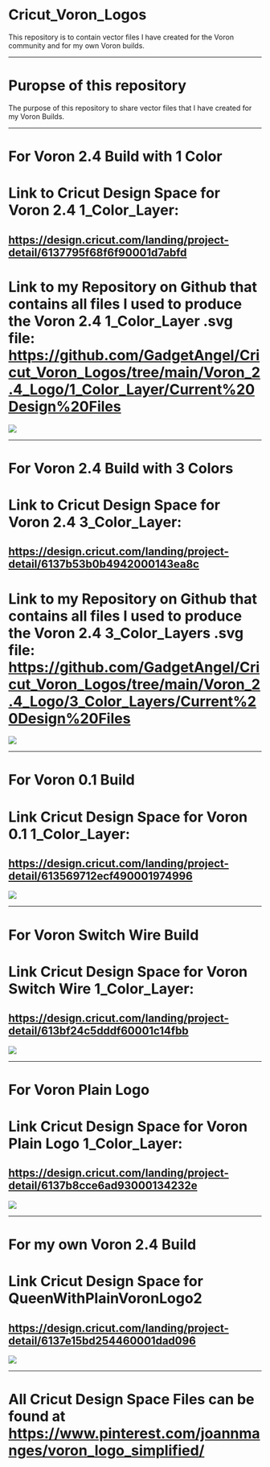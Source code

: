 # Cricut_Voron_Logos
This repository is to contain vector files I have created for the Voron community and for my own Voron builds.

---

# Puropse of this repository

The purpose of this repository to share vector files that I have created for my Voron Builds.

---

# For Voron 2.4 Build with 1 Color

# Link to Cricut Design Space for Voron 2.4 1_Color_Layer:
## https://design.cricut.com/landing/project-detail/6137795f68f6f90001d7abfd

# Link to my Repository on Github that contains all files I used to produce the Voron 2.4 1_Color_Layer .svg file: https://github.com/GadgetAngel/Cricut_Voron_Logos/tree/main/Voron_2.4_Logo/1_Color_Layer/Current%20Design%20Files

<img src="https://github.com/GadgetAngel/VoronUsers/blob/master/printer_mods/GadgetAngel/Cricut_Voron_Logos/images/Voron2.4_1Color.jpg?raw=true" />

---

# For Voron 2.4 Build with 3 Colors

# Link to Cricut Design Space for Voron 2.4 3_Color_Layer:
## https://design.cricut.com/landing/project-detail/6137b53b0b4942000143ea8c

# Link to my Repository on Github that contains all files I used to produce the Voron 2.4 3_Color_Layers .svg file: https://github.com/GadgetAngel/Cricut_Voron_Logos/tree/main/Voron_2.4_Logo/3_Color_Layers/Current%20Design%20Files

<img src="https://github.com/GadgetAngel/VoronUsers/blob/master/printer_mods/GadgetAngel/Cricut_Voron_Logos/images/Voron2.4_3Color.jpg?raw=true" />

---

# For Voron 0.1 Build

# Link Cricut Design Space for Voron 0.1 1_Color_Layer:
## https://design.cricut.com/landing/project-detail/613569712ecf490001974996

<img src="https://github.com/GadgetAngel/VoronUsers/blob/master/printer_mods/GadgetAngel/Cricut_Voron_Logos/images/Combined_Red_Path_300ppi.png?raw=true" />

---

# For Voron Switch Wire Build

# Link Cricut Design Space for Voron Switch Wire 1_Color_Layer:
## https://design.cricut.com/landing/project-detail/613bf24c5dddf60001c14fbb

<img src="https://github.com/GadgetAngel/VoronUsers/blob/master/printer_mods/GadgetAngel/Cricut_Voron_Logos/images/Cricut_VoronSW_Logo_RearPanel_1Layer.jpg?raw=true" />

---

# For Voron Plain Logo

# Link Cricut Design Space for Voron Plain Logo 1_Color_Layer:
## https://design.cricut.com/landing/project-detail/6137b8cce6ad93000134232e

<img src="https://github.com/GadgetAngel/VoronUsers/blob/master/printer_mods/GadgetAngel/Cricut_Voron_Logos/images/Voron_Design_Plain_Logo.jpg?raw=true" />

---

# For my own Voron 2.4 Build

# Link Cricut Design Space for QueenWithPlainVoronLogo2
## https://design.cricut.com/landing/project-detail/6137e15bd254460001dad096

<img src="https://github.com/GadgetAngel/VoronUsers/blob/master/printer_mods/GadgetAngel/Cricut_Voron_Logos/images/QueenWithPlainVoronLogo2.png?raw=true" />

---

# All Cricut Design Space Files can be found at https://www.pinterest.com/joannmanges/voron_logo_simplified/
